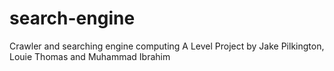 # search-engine
Crawler and searching engine computing A Level Project
by Jake Pilkington, Louie Thomas and Muhammad Ibrahim
